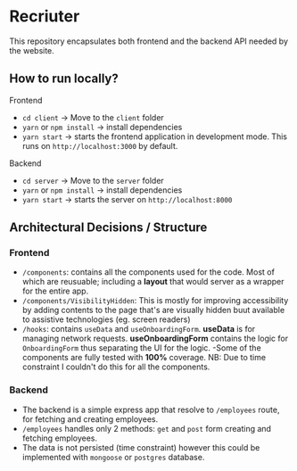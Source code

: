 # Recriuter

This repository encapsulates both frontend and the backend API needed by the website.

## How to run locally?

Frontend

- `cd client` -> Move to the `client` folder
- `yarn` or `npm install` -> install dependencies
- `yarn start` -> starts the frontend application in development mode. This runs on `http://localhost:3000` by default.

Backend

- `cd server` -> Move to the `server` folder
- `yarn` or `npm install` -> install dependencies
- `yarn start` -> starts the server on `http://localhost:8000`

## Architectural Decisions / Structure

### Frontend

- `/components`: contains all the components used for the code. Most of which are reusuable; including a **layout** that would server as a wrapper for the entire app.
- `/components/VisibilityHidden`: This is mostly for improving accessibility by adding contents to the page that's are visually hidden buut available to assistive technologies (eg. screen readers)
- `/hooks`: contains `useData` and `useOnboardingForm`. **useData** is for managing network requests. **useOnboardingForm** contains the logic for `OnboardingForm` thus separating the UI for the logic.
  -Some of the components are fully tested with **100%** coverage. NB: Due to time constraint I couldn't do this for all the components.

### Backend

- The backend is a simple express app that resolve to `/employees` route, for fetching and creating employees.
- `/employees` handles only 2 methods: `get` and `post` form creating and fetching employees.
- The data is not persisted (time constraint) however this could be implemented with `mongoose` or `postgres` database.
